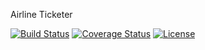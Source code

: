 Airline Ticketer

[![Build Status](https://api.travis-ci.org/mbogaz/airlineTicketing.svg?branch=master)](https://api.travis-ci.org/mbogaz/airlineTicketing.svg)
[![Coverage Status](https://coveralls.io/repos/github/mbogaz/airlineTicketing/badge.svg?branch=master)](https://coveralls.io/github/mbogaz/airlineTicketing?branch=master)
[![License](http://img.shields.io/:license-apache-blue.svg)](http://www.apache.org/licenses/LICENSE-2.0.html)